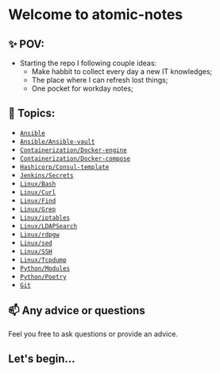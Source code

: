 # Welcome to atomic-notes

## :sparkles: POV:

- Starting the repo I following couple ideas:
    - Make habbit to collect every day a new IT knowledges;
    - The place where I can refresh lost things;
    - One pocket for workday notes;

## :memo: Topics:

* [`Ansible`](ansible/)
* [`Ansible/Ansible-vault`](ansible/ansible-vault/)
* [`Containerization/Docker-engine`](containerization/docker-engine/)
* [`Containerization/Docker-compose`](containerization/docker-compose/)
* [`Hashicorp/Consul-template`](hashicorp/consul-template/)
* [`Jenkins/Secrets`](jenkins/secrets/)
* [`Linux/Bash`](linux/bash/)
* [`Linux/Curl`](linux/curl/)
* [`Linux/Find`](linux/find/)
* [`Linux/Grep`](linux/grep/)
* [`Linux/iptables`](linux/iptables/)
* [`Linux/LDAPSearch`](linux/ldapsearch/)
* [`Linux/rdpgw`](linux/rdpgw/)
* [`Linux/sed`](linux/sed/)
* [`Linux/SSH`](linux/ssh/)
* [`Linux/Tcpdump`](linux/tcpdump/)
* [`Python/Modules`](python/modules/)
* [`Python/Poetry`](python/poetry/)
* [`Git`](git/)

## :mailbox: Any advice or questions

Feel you free to ask questions or provide an advice.

## Let's begin...

